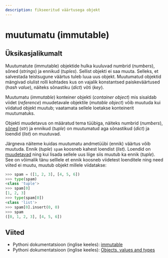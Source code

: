```yaml
---
description: fikseeritud väärtusega objekt
---
```


# muutumatu \(immutable\)

## Üksikasjalikumalt

Muutumatute \(immutable\) objektide hulka kuuluvad numbrid \(_numbers_\), sõned \(_strings_\) ja ennikud \(_tuples_\). Sellist objekti ei saa muuta. Selleks, et salvestada teistsugune väärtus tuleb luua uus objekt. Muutumatud objektid mängivad olulist rolli kohtades kus on vajalik konstantsed paiskeväärtused \(_hash value_\), näiteks sõnastiku \(_dict_\) võti \(_key_\).

Muutumatu \(_immutable_\) konteiner objekti \(_container object_\)  mis sisaldab viidet \(_reference_\) muudetavale objektile \(_mutable object_\) võib muutuda kui viidatud objekt muutub; vaatamata sellele loetakse konteinerit muutumatuks. 

Objekti muudetavus on määratud tema tüübiga, näiteks numbrid \(_numbers_\), [sõned](../../python/sisseehitatud-tueuebid/sone-str/) \(_str_\) ja ennikud \(_tuple_\) on muutumatud aga sõnastikud \(_dict_\) ja loendid \(_list_\) on muutuvad.

Järgneva näiteme kuidas muutumatu andmetüübi \(ennik\) väärtus võib muutuda. Ennik \(_tuple_\) `spam` koosneb kahest loendist \(_list_\). Loendid on [muudetavad](muudetav-mutable.md) ning kui lisada sellele uus liige siis muutub ka ennik \(_tuple_\). See on võimalik tänu selllele et ennik koosneb viidetest loenditele ning need viited ei muutu, muutub objekt millele viidatakse: 

```python
>>> spam = ([1, 2, 3], [4, 5, 6])
>>> type(spam)   
<class 'tuple'>                
>>> spam[0]
[1, 2, 3]
>>> type(spam[0])
<class 'list'>                  
>>> spam[0].insert(0, 0)
>>> spam
([0, 1, 2, 3], [4, 5, 6])
```

## Viited

* Pythoni dokumentatsioon \(inglise keeles\): [immutable](https://docs.python.org/3/glossary.html#term-immutable)
* Pythoni dokumentatsioon \(inglise keeles\): [Objects, values and types](https://docs.python.org/3/reference/datamodel.html#objects-values-and-types)

